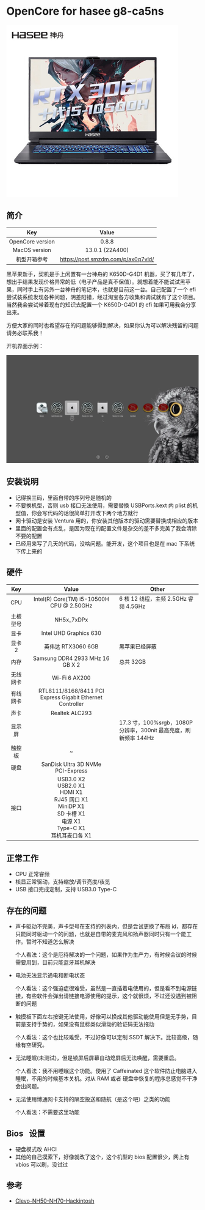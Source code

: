 # OpenCore for hasee g8-ca5ns

![product-01](./assets/product-01.jpg)

## 简介

|       Key        |               Value                |
| :--------------: | :--------------------------------: |
| OpenCore version |               0.8.8                |
|  MacOS version   |          13.0.1 (22A400)           |
|   机型开箱参考   | https://post.smzdm.com/p/ax0q7vld/ |

黑苹果新手，契机是手上闲置有一台神舟的 K650D-G4D1 机器，买了有几年了，想出手结果发现价格异常的低（电子产品是真不保值）。就想着能不能试试黑苹果，同时手上有另外一台神舟的笔记本，也就是目前这一台。自己配置了一个 efi 尝试装系统发现各种问题，阴差阳错，经过淘宝各方收集和调试就有了这个项目。当然我会尝试带着现有的知识去配置一个 K650D-G4D1 的 efi 如果可用我会分享出来。

方便大家的同时也希望存在的问题能够得到解决，如果你认为可以解决残留的问题请务必联系我！

开机界面示例：

![product-02](./assets/product-02.webp)

## 安装说明

- 记得换三码，里面自带的序列号是随机的
- 不要换机型，否则 usb 接口无法使用，需要替换 USBPorts.kext 内 plist 的机型值，你会写代码的话很简单打开改下两个地方就行
- 网卡驱动是安装 Ventura 用的，你安装其他版本的驱动需要替换成相应的版本
- 里面的配置会有点乱，是因为现在的配置文件是杂交的差不多完美了我会清除不要的配置
- 已经用来写了几天的代码，没啥问题。能开发，这个项目也是在 mac 下系统下传上来的

## 硬件

|   Key    |                                                              Value                                                              | Other                                                            |
| :------: | :-----------------------------------------------------------------------------------------------------------------------------: | ---------------------------------------------------------------- |
|   CPU    |                                            Intel(R) Core(TM) i5-10500H CPU @ 2.50GHz                                            | 6 核 12 线程，主频 2.5GHz 睿频 4.5GHz                            |
| 主板型号 |                                                           NH5x_7xDPx                                                            |                                                                  |
|   显卡   |                                                     Intel UHD Graphics 630                                                      |                                                                  |
|  显卡 2  |                                                       英伟达 RTX3060 6GB                                                        | 黑苹果已经屏蔽                                                   |
|   内存   |                                                 Samsung DDR4 2933 MHz 16 GB X 2                                                 | 总共 32GB                                                        |
| 无线网卡 |                                                          Wi-Fi 6 AX200                                                          |                                                                  |
| 有线网卡 |                                    RTL8111/8168/8411 PCI Express Gigabit Ethernet Controller                                    |                                                                  |
|   声卡   |                                                         Realtek ALC293                                                          |                                                                  |
|  显示屏  |                                                                                                                                 | 17.3 寸，100%srgb，1080P 分辨率，300nit 最高亮度，刷新频率 144Hz |
|  触控板  |                                                                ~                                                                |                                                                  |
|   硬盘   |                                              SanDisk Ultra 3D NVMe<br/>PCI-Express                                              |                                                                  |
|   接口   | USB3.0 X2<br/>USB2.0 X1<br/>HDMI X1<br/>RJ45 网口 X1<br/>MiniDP X1<br/>SD 卡槽 X1<br/>电源 X1<br/>Type-C X1<br/>耳机耳麦口各 X1 |                                                                  |

## 正常工作

- CPU 正常睿频
- 核显正常驱动，支持缩放/调节亮度/夜览
- USB 接口完成定制，支持 USB3.0 Type-C

## 存在的问题

- 声卡驱动不完美，声卡型号在支持的列表内，但是尝试更换了布局 id，都存在只能同时驱动一个的问题，也就是自带的麦克风和扬声器同时只有一个能工作。暂时不知道怎么解决

  个人看法：这个是厄待解决的一个问题，如果作为生产力，有时候会议的时候需要用到，目前只能蓝牙耳机解决

- 电池无法显示通电和断电状态

  个人看法：这个强迫症很难受，虽然是一直插着电使用的，但是看不到电源链接，有些软件会弹出请链接电源使用的提示，这个就很烦，不过还没遇到被阻断的问题

- 触摸板下面左右按键无法使用，好像可以换成其他驱动能使用但是无手势，目前是支持手势的，如果没有鼠标类似滑动的验证码无法拖动

  个人看法：这个也比较难受，不过好像可以定制 SSDT 解决下。比较高级，随缘有空研究。

- 无法睡眠(未测试)，但是锁屏后屏幕自动熄屏后无法唤醒，需要重启。

  个人看法：我不用睡眠这个功能。使用了 Caffeinated 这个软件防止电脑进入睡眠，不用的时候基本关机。对从 RAM 或者 硬盘中恢复的程序总感觉不干净会出问题。

- 无法使用博通网卡支持的隔空投送和随航（是这个吧）之类的功能

  个人看法：不需要这里功能

## Bios   设置

- 硬盘模式改 AHCI
- 其他的自己摸索下，好像就改了这个，这个机型的 bios 配置很少，网上有 vbios 可以刷，没试过

## 参考

- [Clevo-NH50-NH70-Hackintosh](https://github.com/MichaelPan1026/Clevo-NH50-NH70-Hackintosh)
